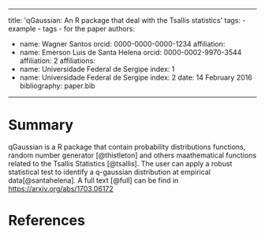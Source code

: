 ---
  title: 'qGaussian: An R package that deal with the Tsallis statistics'
  tags:
    - example
    - tags
    - for the paper
  authors:
   - name: Wagner Santos
     orcid: 0000-0000-0000-1234
     affiliation: 
   - name: Emerson Luis de Santa Helena
     orcid: 0000-0002-9970-3544
     affiliation: 2
  affiliations:
   - name: Universidade Federal de Sergipe
     index: 1
   - name: Universidade Federal de Sergipe
     index: 2
  date: 14 February 2016
  bibliography: paper.bib
  ---

  # Summary

  qGaussian is a R package that contain probability distributions functions, random number
  generator [@thistleton] and others maathematical functions related to the Tsallis Statistics [@tsallis]. 
  The user can apply a robust statistical test to identify a q-gaussian distribution at empirical data[@santahelena]. 
  A full text [@full] can be find in https://arxiv.org/abs/1703.06172
  

  # References
  
